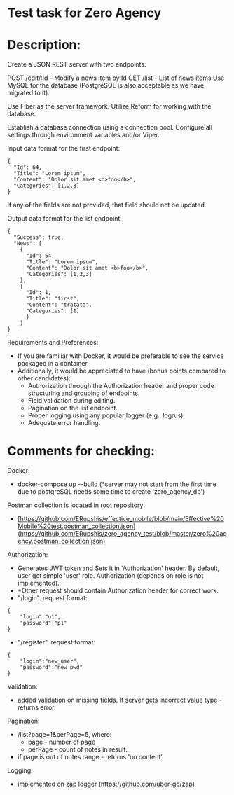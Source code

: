 # Test task for Zero Agency

# Description:

Create a JSON REST server with two endpoints:

POST /edit/:Id - Modify a news item by Id
GET /list - List of news items
Use MySQL for the database (PostgreSQL is also acceptable as we have migrated to it).

Use Fiber as the server framework. Utilize Reform for working with the database.

Establish a database connection using a connection pool. Configure all settings through environment variables and/or Viper.

Input data format for the first endpoint:
```
{
  "Id": 64,
  "Title": "Lorem ipsum",
  "Content": "Dolor sit amet <b>foo</b>",
  "Categories": [1,2,3]
}
```
If any of the fields are not provided, that field should not be updated.

Output data format for the list endpoint:
```
{
  "Success": true,
  "News": [
    {
      "Id": 64,
      "Title": "Lorem ipsum",
      "Content": "Dolor sit amet <b>foo</b>",
      "Categories": [1,2,3]
    },
    {
      "Id": 1,
      "Title": "first",
      "Content": "tratata",
      "Categories": [1]
      }
    ]
}
```
Requirements and Preferences:

- If you are familiar with Docker, it would be preferable to see the service packaged in a container.
- Additionally, it would be appreciated to have (bonus points compared to other candidates):
    - Authorization through the Authorization header and proper code structuring and grouping of endpoints.
    - Field validation during editing.
    - Pagination on the list endpoint.
    - Proper logging using any popular logger (e.g., logrus).
    - Adequate error handling.


# Comments for checking:

Docker:
  - docker-compose up --build
  (*server may not start from the first time due to postgreSQL needs some time to create 'zero_agency_db')

Postman collection is located in root repository:
- [https://github.com/ERupshis/effective_mobile/blob/main/Effective%20Mobile%20test.postman_collection.json](https://github.com/ERupshis/zero_agency_test/blob/master/zero%20agency.postman_collection.json)

Authorization:
  - Generates JWT token and Sets it in 'Authorization' header. By default, user get simple 'user' role. Authorization (depends on role is not implemented).
  - *Other request should contain Authorization header for correct work.
  - "/login". request format:
  ```
  {
      "login":"u1",
      "password":"p1"
  }
  ```
  
  - "/register". request format:
  ```
  {
      "login":"new_user",
      "password":"new_pwd"
  }
  ```

Validation:
  - added validation on missing fields. If server gets incorrect value type - returns error.

Pagination:
  - /list?page=1&perPage=5, where:
    - page - number of page
    - perPage - count of notes in result.
  - if page is out of notes range - returns 'no content'

Logging:
  - implemented on zap logger (https://github.com/uber-go/zap)
